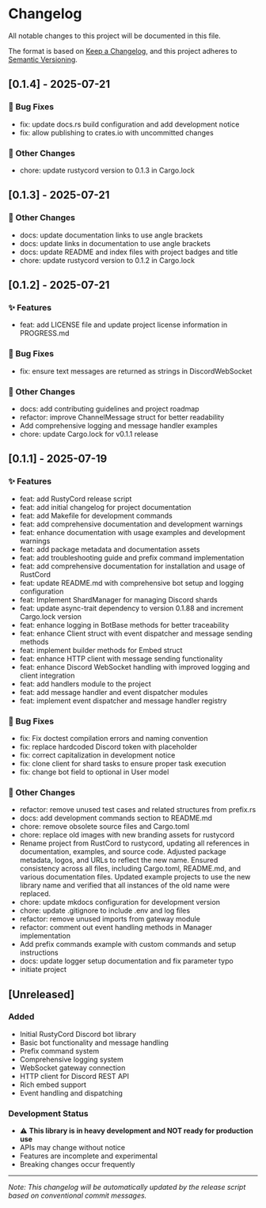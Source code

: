 # Changelog

All notable changes to this project will be documented in this file.

The format is based on [Keep a Changelog](https://keepachangelog.com/en/1.0.0/),
and this project adheres to [Semantic Versioning](https://semver.org/spec/v2.0.0.html).

## [0.1.4] - 2025-07-21

### 🐛 Bug Fixes
- fix: update docs.rs build configuration and add development notice
- fix: allow publishing to crates.io with uncommitted changes

### 📝 Other Changes
- chore: update rustycord version to 0.1.3 in Cargo.lock
## [0.1.3] - 2025-07-21

### 📝 Other Changes
- docs: update documentation links to use angle brackets
- docs: update links in documentation to use angle brackets
- docs: update README and index files with project badges and title
- chore: update rustycord version to 0.1.2 in Cargo.lock
## [0.1.2] - 2025-07-21

### ✨ Features
- feat: add LICENSE file and update project license information in PROGRESS.md

### 🐛 Bug Fixes
- fix: ensure text messages are returned as strings in DiscordWebSocket

### 📝 Other Changes
- docs: add contributing guidelines and project roadmap
- refactor: improve ChannelMessage struct for better readability
- Add comprehensive logging and message handler examples
- chore: update Cargo.lock for v0.1.1 release
## [0.1.1] - 2025-07-19

### ✨ Features
- feat: add RustyCord release script
- feat: add initial changelog for project documentation
- feat: add Makefile for development commands
- feat: add comprehensive documentation and development warnings
- feat: enhance documentation with usage examples and development warnings
- feat: add package metadata and documentation assets
- feat: add troubleshooting guide and prefix command implementation
- feat: add comprehensive documentation for installation and usage of RustCord
- feat: update README.md with comprehensive bot setup and logging configuration
- feat: Implement ShardManager for managing Discord shards
- feat: update async-trait dependency to version 0.1.88 and increment Cargo.lock version
- feat: enhance logging in BotBase methods for better traceability
- feat: enhance Client struct with event dispatcher and message sending methods
- feat: implement builder methods for Embed struct
- feat: enhance HTTP client with message sending functionality
- feat: enhance Discord WebSocket handling with improved logging and client integration
- feat: add handlers module to the project
- feat: add message handler and event dispatcher modules
- feat: implement event dispatcher and message handler registry

### 🐛 Bug Fixes
- fix: Fix doctest compilation errors and naming convention
- fix: replace hardcoded Discord token with placeholder
- fix: correct capitalization in development notice
- fix: clone client for shard tasks to ensure proper task execution
- fix: change bot field to optional in User model

### 📝 Other Changes
- refactor: remove unused test cases and related structures from prefix.rs
- docs: add development commands section to README.md
- chore: remove obsolete source files and Cargo.toml
- chore: replace old images with new branding assets for rustycord
- Rename project from RustCord to rustycord, updating all references in documentation, examples, and source code. Adjusted package metadata, logos, and URLs to reflect the new name. Ensured consistency across all files, including Cargo.toml, README.md, and various documentation files. Updated example projects to use the new library name and verified that all instances of the old name were replaced.
- chore: update mkdocs configuration for development version
- chore: update .gitignore to include .env and log files
- refactor: remove unused imports from gateway module
- refactor: comment out event handling methods in Manager implementation
- Add prefix commands example with custom commands and setup instructions
- docs: update logger setup documentation and fix parameter typo
- initiate project
## [Unreleased]

### Added
- Initial RustyCord Discord bot library
- Basic bot functionality and message handling
- Prefix command system
- Comprehensive logging system
- WebSocket gateway connection
- HTTP client for Discord REST API
- Rich embed support
- Event handling and dispatching

### Development Status
- ⚠️  **This library is in heavy development and NOT ready for production use**
- APIs may change without notice
- Features are incomplete and experimental
- Breaking changes occur frequently

---

*Note: This changelog will be automatically updated by the release script based on conventional commit messages.*
